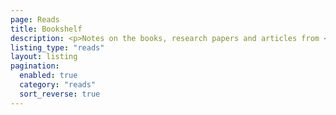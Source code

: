```yaml
---
page: Reads
title: Bookshelf
description: <p>Notes on the books, research papers and articles from <a href='./learning-list' class='has-text-light is-underlined'>my learning list</a>.</p>
listing_type: "reads"
layout: listing
pagination:
  enabled: true
  category: "reads"
  sort_reverse: true
---
```

